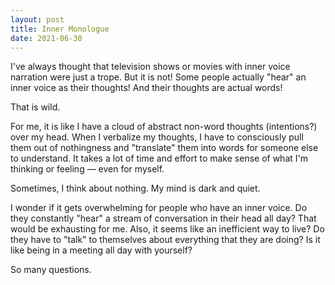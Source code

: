 ```yaml
---
layout: post
title: Inner Monologue
date: 2021-06-30
---
```


I've always thought that television shows or movies with inner voice narration were just a trope. But it is not! Some people actually "hear" an inner voice as their thoughts! And their thoughts are actual words!

That is wild.

For me, it is like I have a cloud of abstract non-word thoughts (intentions?) over my head. When I verbalize my thoughts, I have to consciously pull them out of nothingness and "translate" them into words for someone else to understand. It takes a lot of time and effort to make sense of what I'm thinking or feeling — even for myself.

Sometimes, I think about nothing. My mind is dark and quiet.

I wonder if it gets overwhelming for people who have an inner voice. Do they constantly "hear" a stream of conversation in their head all day? That would be exhausting for me. Also, it seems like an inefficient way to live? Do they have to "talk" to themselves about everything that they are doing? Is it like being in a meeting all day with yourself?

So many questions.
